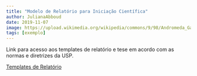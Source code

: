 ```yaml
---
title: "Modelo de Relatório para Iniciação Científica"
author: JulianaAbboud
date: 2019-11-07
image: https://upload.wikimedia.org/wikipedia/commons/9/98/Andromeda_Galaxy_%28with_h-alpha%29.jpg
tags: [exemplo]
---
```


Link para acesso aos templates de relatório e tese em acordo com as normas e diretrizes da USP.

[Templates de Relatório](http://www.astro.iag.usp.br/~reprdiscente/html/iagtese.html)


